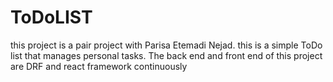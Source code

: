 # ToDoLIST
this project is a pair project with Parisa Etemadi Nejad. this is a simple ToDo list that manages personal tasks. The back end and front end of this project are DRF and react framework continuously
